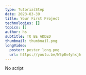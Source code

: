 ```yaml
---
type: TutorialStep
date: 2023-03-30
title: Your First Project
technologies: []
topics: []
author: hs
subtitle: TO BE ADDED
thumbnail: thumbnail.png
longVideo:
  poster: poster_long.png
  url: https://youtu.be/W5p8v4yhxjk
---
```


No script